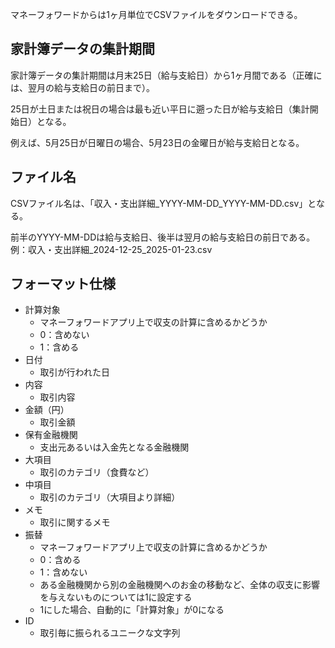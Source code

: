 マネーフォワードからは1ヶ月単位でCSVファイルをダウンロードできる。

## 家計簿データの集計期間

家計簿データの集計期間は月末25日（給与支給日）から1ヶ月間である（正確には、翌月の給与支給日の前日まで）。

25日が土日または祝日の場合は最も近い平日に遡った日が給与支給日（集計開始日）となる。

例えば、5月25日が日曜日の場合、5月23日の金曜日が給与支給日となる。

## ファイル名

CSVファイル名は、「収入・支出詳細_YYYY-MM-DD_YYYY-MM-DD.csv」となる。

前半のYYYY-MM-DDは給与支給日、後半は翌月の給与支給日の前日である。
例：収入・支出詳細_2024-12-25_2025-01-23.csv

## フォーマット仕様

* 計算対象
  * マネーフォワードアプリ上で収支の計算に含めるかどうか
  * 0：含めない
  * 1：含める
* 日付
  * 取引が行われた日
* 内容
  * 取引内容
* 金額（円）
  * 取引金額
* 保有金融機関
  * 支出元あるいは入金先となる金融機関
* 大項目
  * 取引のカテゴリ（食費など）
* 中項目
  * 取引のカテゴリ（大項目より詳細）
* メモ
  * 取引に関するメモ
* 振替
  * マネーフォワードアプリ上で収支の計算に含めるかどうか
  * 0：含める
  * 1：含めない
  * ある金融機関から別の金融機関へのお金の移動など、全体の収支に影響を与えないものについては1に設定する
  * 1にした場合、自動的に「計算対象」が0になる
* ID
  * 取引毎に振られるユニークな文字列
